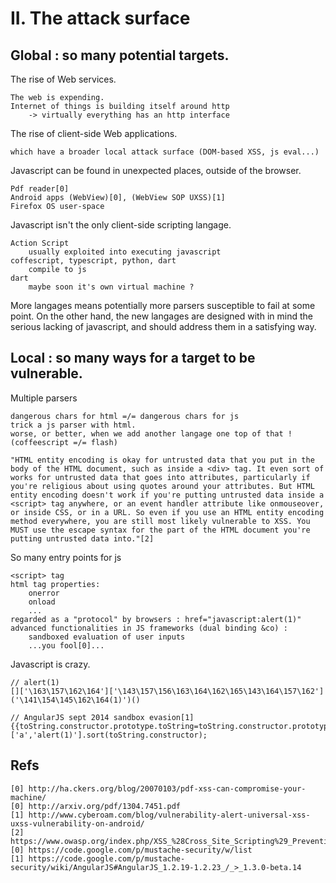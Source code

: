 II. The attack surface
=======================

Global : so many potential targets.
-----------------------------------

The rise of Web services.

    The web is expending.
    Internet of things is building itself around http
        -> virtually everything has an http interface

The rise of client-side Web applications.

    which have a broader local attack surface (DOM-based XSS, js eval...)

Javascript can be found in unexpected places, outside of the browser.
    
    Pdf reader[0]
    Android apps (WebView)[0], (WebView SOP UXSS)[1]
    Firefox OS user-space

Javascript isn't the only client-side scripting langage.

    Action Script
        usually exploited into executing javascript
    coffescript, typescript, python, dart
        compile to js
    dart
        maybe soon it's own virtual machine ?

More langages means potentially more parsers susceptible to fail at some point. On the other hand, the new langages are designed with in mind the serious lacking of javascript, and should address them in a satisfying way.


Local : so many ways for a target to be vulnerable.
---------------------------------------------------

Multiple parsers

    dangerous chars for html =/= dangerous chars for js
    trick a js parser with html.
    worse, or better, when we add another langage one top of that ! (coffeescript =/= flash)

    "HTML entity encoding is okay for untrusted data that you put in the body of the HTML document, such as inside a <div> tag. It even sort of works for untrusted data that goes into attributes, particularly if you're religious about using quotes around your attributes. But HTML entity encoding doesn't work if you're putting untrusted data inside a <script> tag anywhere, or an event handler attribute like onmouseover, or inside CSS, or in a URL. So even if you use an HTML entity encoding method everywhere, you are still most likely vulnerable to XSS. You MUST use the escape syntax for the part of the HTML document you're putting untrusted data into."[2]

So many entry points for js
    
    <script> tag
    html tag properties:
        onerror
        onload
        ...
    regarded as a "protocol" by browsers : href="javascript:alert(1)"
    advanced functionalities in JS frameworks (dual binding &co) : 
        sandboxed evaluation of user inputs
        ...you fool[0]...

Javascript is crazy.
    
    // alert(1)
    []['\163\157\162\164']['\143\157\156\163\164\162\165\143\164\157\162']('\141\154\145\162\164(1)')()

    // AngularJS sept 2014 sandbox evasion[1]
    {{toString.constructor.prototype.toString=toString.constructor.prototype.call;}}['a','alert(1)'].sort(toString.constructor);


Refs
----

    [0] http://ha.ckers.org/blog/20070103/pdf-xss-can-compromise-your-machine/
    [0] http://arxiv.org/pdf/1304.7451.pdf
    [1] http://www.cyberoam.com/blog/vulnerability-alert-universal-xss-uxss-vulnerability-on-android/
    [2] https://www.owasp.org/index.php/XSS_%28Cross_Site_Scripting%29_Prevention_Cheat_Sheet#A_Positive_XSS_Prevention_Model
    [0] https://code.google.com/p/mustache-security/w/list
    [1] https://code.google.com/p/mustache-security/wiki/AngularJS#AngularJS_1.2.19-1.2.23_/_>_1.3.0-beta.14